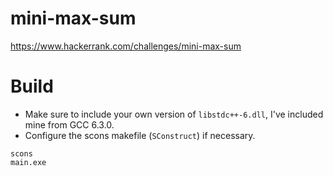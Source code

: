 # mini-max-sum

https://www.hackerrank.com/challenges/mini-max-sum

# Build

* Make sure to include your own version of `libstdc++-6.dll`, I've included mine from GCC 6.3.0.
* Configure the scons makefile (`SConstruct`) if necessary.

`scons`  
`main.exe`  
